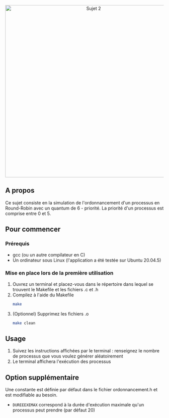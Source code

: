 
<div align="center">
  <p>
    <img src="https://i.imgur.com/5YxFp3m.png" width="546" alt="Sujet 2" />
  </p>
</div>

## A propos

Ce sujet consiste en la simulation de l'ordonnancement d'un processus en Round-Robin avec un quantum de 6 - priorité. La priorité d'un processus est comprise entre 0 et 5.

## Pour commencer


### Prérequis

* gcc (ou un autre compilateur en C)
* Un ordinateur sous Linux (l'application a été testée sur Ubuntu 20.04.5)

### Mise en place lors de la première utilisation

1. Ouvrez un terminal et placez-vous dans le répertoire dans lequel se trouvent le Makefile et les fichiers .c et .h
2. Compilez à l'aide du Makefile
   ```sh
   make
   ```
3. (Optionnel) Supprimez les fichiers .o
   ```sh
   make clean
   ```

## Usage

1. Suivez les instructions affichées par le terminal : renseignez le nombre de processus que vous voulez générer aléatoirement
2. Le terminal affichera l'exécution des processus

## Option supplémentaire

Une constante est définie par défaut dans le fichier ordonnancement.h et est modifiable au besoin.

* `DUREEEXEMAX` correspond à la durée d'exécution maximale qu'un processus peut prendre (par défaut 20)
